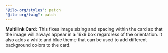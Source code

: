 ```yaml
---
"@ilo-org/styles": patch
"@ilo-org/twig": patch
---
```


**Multilink Card:** This fixes image sizing and spacing within the card so that the image will always appear in a 16x9 box regardless of the orientation. It also adds a white and blue theme that can be used to add different background colors to the card.
